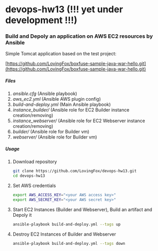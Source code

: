 # devops-hw13 (!!! yet under development !!!)

### Build and Depoly an application on AWS EC2 resources by Ansible

Simple Tomcat application based on the test project:

[https://github.com/LovingFox/boxfuse-sample-java-war-hello.git](https://github.com/LovingFox/boxfuse-sample-java-war-hello.git)

##### Files

1. *ansible.cfg* (Ansible playbook)
1. *aws_ec2.yml* (Ansible AWS plugin config)
1. *build-and-deploy.yml* (Main Ansible playbook)
1. *instance_builder/* (Ansible role for EC2 Builder instance creation/removing)
1. *instance_webserver/* (Ansible role for EC2 Webserver instance creation/removing)
1. *builder/* (Ansible role for Builder vm)
1. *webserver/* (Ansible role for Builder vm)

##### Usage

1. Download repository

    ```bash
    git clone https://github.com/LovingFox/devops-hw13.git
    cd devops-hw13
    ```

1. Set AWS credentials

    ```bash
    export AWS_ACCESS_KEY="<your AWS access key>"
    export AWS_SECRET_KEY="<your AWS secret key>"
    ```

1. Start EC2 Instances (Builder and Webserver), Build an artifact and Depoly it

    ```bash
    ansible-playbook build-and-deploy.yml --tags up
    ```

1. Destroy EC2 Instances of Builder and Webserver

    ```bash
    ansible-playbook build-and-deploy.yml --tags down
    ```
